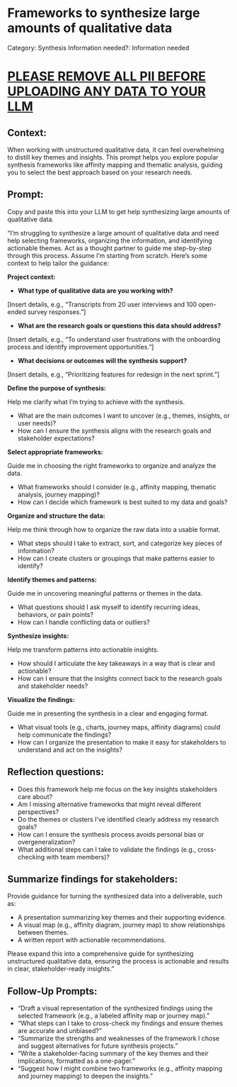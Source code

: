 # Frameworks to synthesize large amounts of qualitative data

Category: Synthesis
Information needed?: Information needed

# [PLEASE REMOVE ALL PII BEFORE UPLOADING ANY DATA TO YOUR LLM](../Instructions%201f4b1fbd87d981279751ecbb947c14be/Removing%20PII%20from%20datasets%201f4b1fbd87d981a6964dd90afebfa2ba.md)

## **Context:**

When working with unstructured qualitative data, it can feel overwhelming to distill key themes and insights. This prompt helps you explore popular synthesis frameworks like affinity mapping and thematic analysis, guiding you to select the best approach based on your research needs.

## **Prompt:**

Copy and paste this into your LLM to get help synthesizing large amounts of qualitative data.

“I’m struggling to synthesize a large amount of qualitative data and need help selecting frameworks, organizing the information, and identifying actionable themes. Act as a thought partner to guide me step-by-step through this process. Assume I’m starting from scratch. Here’s some context to help tailor the guidance:

**Project context:**

- **What type of qualitative data are you working with?**

[Insert details, e.g., “Transcripts from 20 user interviews and 100 open-ended survey responses.”]

- **What are the research goals or questions this data should address?**

[Insert details, e.g., “To understand user frustrations with the onboarding process and identify improvement opportunities.”]

- **What decisions or outcomes will the synthesis support?**

[Insert details, e.g., “Prioritizing features for redesign in the next sprint.”]

**Define the purpose of synthesis:**

Help me clarify what I’m trying to achieve with the synthesis.

- What are the main outcomes I want to uncover (e.g., themes, insights, or user needs)?
- How can I ensure the synthesis aligns with the research goals and stakeholder expectations?

**Select appropriate frameworks:**

Guide me in choosing the right frameworks to organize and analyze the data.

- What frameworks should I consider (e.g., affinity mapping, thematic analysis, journey mapping)?
- How can I decide which framework is best suited to my data and goals?

**Organize and structure the data:**

Help me think through how to organize the raw data into a usable format.

- What steps should I take to extract, sort, and categorize key pieces of information?
- How can I create clusters or groupings that make patterns easier to identify?

**Identify themes and patterns:**

Guide me in uncovering meaningful patterns or themes in the data.

- What questions should I ask myself to identify recurring ideas, behaviors, or pain points?
- How can I handle conflicting data or outliers?

**Synthesize insights:**

Help me transform patterns into actionable insights.

- How should I articulate the key takeaways in a way that is clear and actionable?
- How can I ensure that the insights connect back to the research goals and stakeholder needs?

**Visualize the findings:**

Guide me in presenting the synthesis in a clear and engaging format.

- What visual tools (e.g., charts, journey maps, affinity diagrams) could help communicate the findings?
- How can I organize the presentation to make it easy for stakeholders to understand and act on the insights?

## Reflection questions:

- Does this framework help me focus on the key insights stakeholders care about?
- Am I missing alternative frameworks that might reveal different perspectives?
- Do the themes or clusters I’ve identified clearly address my research goals?
- How can I ensure the synthesis process avoids personal bias or overgeneralization?
- What additional steps can I take to validate the findings (e.g., cross-checking with team members)?

## Summarize findings for stakeholders:

Provide guidance for turning the synthesized data into a deliverable, such as:

- A presentation summarizing key themes and their supporting evidence.
- A visual map (e.g., affinity diagram, journey map) to show relationships between themes.
- A written report with actionable recommendations.

Please expand this into a comprehensive guide for synthesizing unstructured qualitative data, ensuring the process is actionable and results in clear, stakeholder-ready insights.”

## **Follow-Up Prompts:**

- “Draft a visual representation of the synthesized findings using the selected framework (e.g., a labeled affinity map or journey map).”
- “What steps can I take to cross-check my findings and ensure themes are accurate and unbiased?”
- “Summarize the strengths and weaknesses of the framework I chose and suggest alternatives for future synthesis projects.”
- “Write a stakeholder-facing summary of the key themes and their implications, formatted as a one-pager.”
- “Suggest how I might combine two frameworks (e.g., affinity mapping and journey mapping) to deepen the insights.”